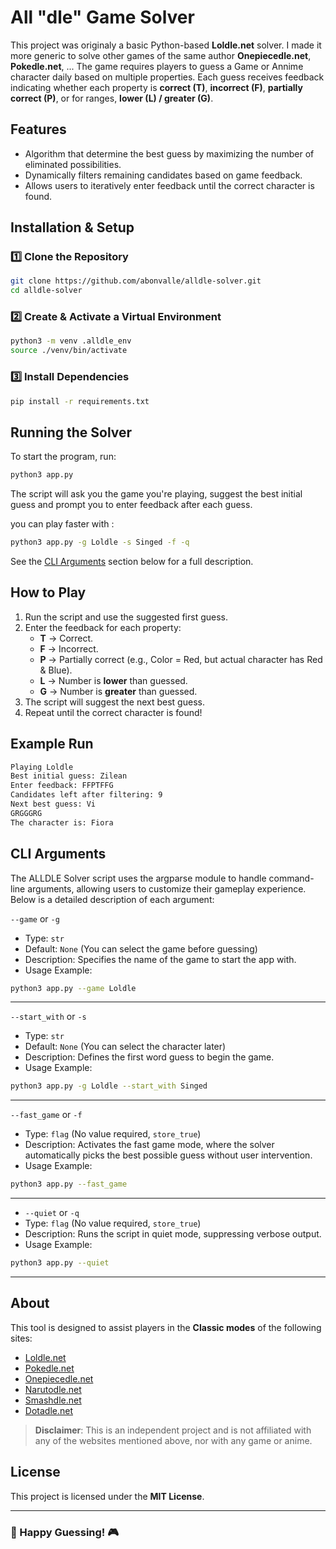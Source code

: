 # All "dle" Game Solver

This project was originaly a basic Python-based **Loldle.net** solver. I made it more generic to solve other games of the same author **Onepiecedle.net**, **Pokedle.net**, ...
The game requires players to guess a Game or Annime character daily based on multiple properties. Each guess receives feedback indicating whether each property is **correct (T)**, **incorrect (F)**, **partially correct (P)**, or for ranges, **lower (L) / greater (G)**.

## Features

- Algorithm that determine the best guess by maximizing the number of eliminated possibilities.
- Dynamically filters remaining candidates based on game feedback.
- Allows users to iteratively enter feedback until the correct character is found.

## Installation & Setup

### 1️⃣ Clone the Repository

```sh
git clone https://github.com/abonvalle/alldle-solver.git
cd alldle-solver
```

### 2️⃣ Create & Activate a Virtual Environment

```sh
python3 -m venv .alldle_env
source ./venv/bin/activate
```

### 3️⃣ Install Dependencies

```sh
pip install -r requirements.txt
```

## Running the Solver

To start the program, run:

```sh
python3 app.py
```

The script will ask you the game you're playing, suggest the best initial guess and prompt you to enter feedback after each guess.

you can play faster with :

```sh
python3 app.py -g Loldle -s Singed -f -q
```

See the [CLI Arguments](#cli_Arguments) section below for a full description.

## How to Play

1. Run the script and use the suggested first guess.
2. Enter the feedback for each property:
   - **T** → Correct.
   - **F** → Incorrect.
   - **P** → Partially correct (e.g., Color = Red, but actual character has Red & Blue).
   - **L** → Number is **lower** than guessed.
   - **G** → Number is **greater** than guessed.
3. The script will suggest the next best guess.
4. Repeat until the correct character is found!

## Example Run

```sh
Playing Loldle
Best initial guess: Zilean
Enter feedback: FFPTFFG
Candidates left after filtering: 9
Next best guess: Vi
GRGGGRG
The character is: Fiora
```

## CLI Arguments

The ALLDLE Solver script uses the argparse module to handle command-line arguments, allowing users to customize their gameplay experience. Below is a detailed description of each argument:

`--game` or `-g`

- Type: `str`
- Default: `None` (You can select the game before guessing)
- Description: Specifies the name of the game to start the app with.
- Usage Example:

```sh
python3 app.py --game Loldle
```

---

`--start_with` or `-s`

- Type: `str`
- Default: `None` (You can select the character later)
- Description: Defines the first word guess to begin the game.
- Usage Example:

```sh
python3 app.py -g Loldle --start_with Singed
```

---

`--fast_game` or `-f`

- Type: `flag` (No value required, `store_true`)
- Description: Activates the fast game mode, where the solver automatically picks the best possible guess without user intervention.
- Usage Example:

```sh
python3 app.py --fast_game
```

---

- `--quiet` or `-q`
- Type: `flag` (No value required, `store_true`)
- Description: Runs the script in quiet mode, suppressing verbose output.
- Usage Example:

```sh
python3 app.py --quiet
```

---

## About

This tool is designed to assist players in the **Classic modes** of the following sites:

- [Loldle.net](https://loldle.net/classic)
- [Pokedle.net](https://pokedle.net/classic)
- [Onepiecedle.net](https://onepiecedle.net/classic)
- [Narutodle.net](https://narutodle.net/classic)
- [Smashdle.net](https://smashdle.net/classic)
- [Dotadle.net](https://dotadle.net/classic)

> **Disclaimer**: This is an independent project and is not affiliated with any of the websites mentioned above, nor with any game or anime.

## License

This project is licensed under the **MIT License**.

---

### 🚀 Happy Guessing! 🎮
